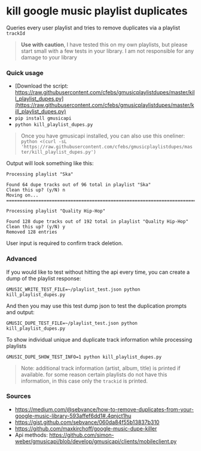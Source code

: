 # kill google music playlist duplicates

Queries every user playlist and tries to remove duplicates via a playlist `trackId`

> **Use with caution**, I have tested this on my own playlists, but please start small
with a few tests in your library. I am not responsible for any damage to your library


### Quick usage

- [Download the script: https://raw.githubusercontent.com/cfebs/gmusicplaylistdupes/master/kill_playlist_dupes.py](https://raw.githubusercontent.com/cfebs/gmusicplaylistdupes/master/kill_playlist_dupes.py)
- `pip install gmusicapi`
- `python kill_playlist_dupes.py`

> Once you have gmusicapi installed, you can also use this oneliner: `python <(curl -sL 'https://raw.githubusercontent.com/cfebs/gmusicplaylistdupes/master/kill_playlist_dupes.py')`

Output will look something like this:

```
Processing playlist "Ska"

Found 64 dupe tracks out of 96 total in playlist "Ska"
Clean this up? (y/N) n
Moving on...
================================================================================

Processing playlist "Quality Hip-Hop"

Found 128 dupe tracks out of 192 total in playlist "Quality Hip-Hop"
Clean this up? (y/N) y
Removed 128 entries
```

User input is required to confirm track deletion.

### Advanced

If you would like to test without hitting the api every time, you can create a dump of the playlist response:

```
GMUSIC_WRITE_TEST_FILE=~/playlist_test.json python kill_playlist_dupes.py
```

And then you may use this test dump json to test the duplication prompts and output:

```
GMUSIC_DUPE_TEST_FILE=~/playlist_test.json python kill_playlist_dupes.py
```

To show individual unique and duplicate track information while processing playlists

```
GMUSIC_DUPE_SHOW_TEST_INFO=1 python kill_playlist_dupes.py
```

> Note: additional track information (artist, album, title) is printed if available.
> for some reason certain playlists do not have this information, in this case only the `trackid`
> is printed.

### Sources

- https://medium.com/@sebvance/how-to-remove-duplicates-from-your-google-music-library-593affef6dd1#.4qnjct1hu
- https://gist.github.com/sebvance/060da84f55b13837b310
- https://github.com/maxkirchoff/google-music-dupe-killer
- Api methods: https://github.com/simon-weber/gmusicapi/blob/develop/gmusicapi/clients/mobileclient.py

